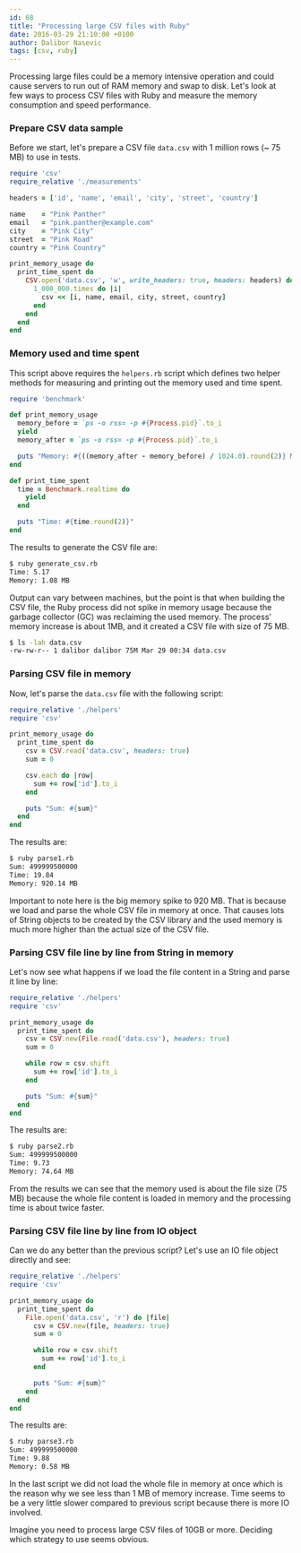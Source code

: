 ```yaml
---
id: 68
title: "Processing large CSV files with Ruby"
date: 2016-03-29 21:10:00 +0100
author: Dalibor Nasevic
tags: [csv, ruby]
---
```


Processing large files could be a memory intensive operation and could cause servers to run out of RAM memory and swap to disk. Let's look at few ways to process CSV files with Ruby and measure the memory consumption and speed performance.


### Prepare CSV data sample

Before we start, let's prepare a CSV file `data.csv` with 1 million rows (~ 75 MB) to use in tests.

```ruby
require 'csv'
require_relative './measurements'

headers = ['id', 'name', 'email', 'city', 'street', 'country']

name    = "Pink Panther"
email   = "pink.panther@example.com"
city    = "Pink City"
street  = "Pink Road"
country = "Pink Country"

print_memory_usage do
  print_time_spent do
    CSV.open('data.csv', 'w', write_headers: true, headers: headers) do |csv|
      1_000_000.times do |i|
        csv << [i, name, email, city, street, country]
      end
    end
  end
end
```


### Memory used and time spent

This script above requires the `helpers.rb` script which defines two helper methods for measuring and printing out the memory used and time spent.

```ruby
require 'benchmark'

def print_memory_usage
  memory_before = `ps -o rss= -p #{Process.pid}`.to_i
  yield
  memory_after = `ps -o rss= -p #{Process.pid}`.to_i

  puts "Memory: #{((memory_after - memory_before) / 1024.0).round(2)} MB"
end

def print_time_spent
  time = Benchmark.realtime do
    yield
  end

  puts "Time: #{time.round(2)}"
end
```

The results to generate the CSV file are:

```bash
$ ruby generate_csv.rb
Time: 5.17
Memory: 1.08 MB
```

Output can vary between machines, but the point is that when building the CSV file, the Ruby process did not spike in memory usage because the garbage collector (GC) was reclaiming the used memory. The process' memory increase is about 1MB, and it created a CSV file with size of 75 MB.

```bash
$ ls -lah data.csv
-rw-rw-r-- 1 dalibor dalibor 75M Mar 29 00:34 data.csv
```


### Parsing CSV file in memory

Now, let's parse the `data.csv` file with the following script:

```ruby
require_relative './helpers'
require 'csv'

print_memory_usage do
  print_time_spent do
    csv = CSV.read('data.csv', headers: true)
    sum = 0

    csv.each do |row|
      sum += row['id'].to_i
    end

    puts "Sum: #{sum}"
  end
end
```

The results are:

```bash
$ ruby parse1.rb
Sum: 499999500000
Time: 19.84
Memory: 920.14 MB
```

Important to note here is the big memory spike to 920 MB. That is because we load and parse the whole CSV file in memory at once. That causes lots of String objects to be created by the CSV library and the used memory is much more higher than the actual size of the CSV file.


### Parsing CSV file line by line from String in memory

Let's now see what happens if we load the file content in a String and parse it line by line:

```ruby
require_relative './helpers'
require 'csv'

print_memory_usage do
  print_time_spent do
    csv = CSV.new(File.read('data.csv'), headers: true)
    sum = 0

    while row = csv.shift
      sum += row['id'].to_i
    end

    puts "Sum: #{sum}"
  end
end
```

The results are:

```bash
$ ruby parse2.rb
Sum: 499999500000
Time: 9.73
Memory: 74.64 MB
```

From the results we can see that the memory used is about the file size (75 MB) because the whole file content is loaded in memory and the processing time is about twice faster.


### Parsing CSV file line by line from IO object

Can we do any better than the previous script? Let's use an IO file object directly and see:

```ruby
require_relative './helpers'
require 'csv'

print_memory_usage do
  print_time_spent do
    File.open('data.csv', 'r') do |file|
      csv = CSV.new(file, headers: true)
      sum = 0

      while row = csv.shift
        sum += row['id'].to_i
      end

      puts "Sum: #{sum}"
    end
  end
end
```

The results are:

```bash
$ ruby parse3.rb
Sum: 499999500000
Time: 9.88
Memory: 0.58 MB
```

In the last script we did not load the whole file in memory at once which is the reason why we see less than 1 MB of memory increase. Time seems to be a very little slower compared to previous script because there is more IO involved.

Imagine you need to process large CSV files of 10GB or more. Deciding which strategy to use seems obvious.
